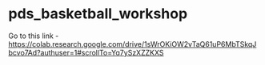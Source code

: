 # pds_basketball_workshop
Go to this link - https://colab.research.google.com/drive/1sWrOKiOW2vTaQ61uP6MbTSkqJbcvo7Ad?authuser=1#scrollTo=Yq7ySzXZZKXS
